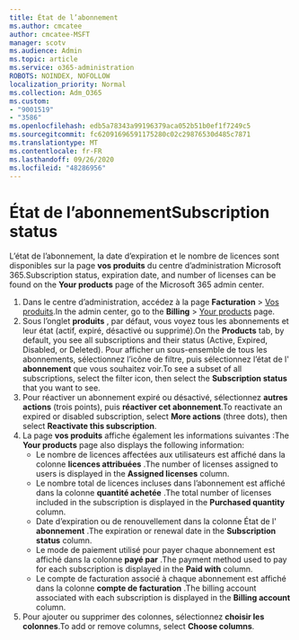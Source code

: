 ```yaml
---
title: État de l’abonnement
ms.author: cmcatee
author: cmcatee-MSFT
manager: scotv
ms.audience: Admin
ms.topic: article
ms.service: o365-administration
ROBOTS: NOINDEX, NOFOLLOW
localization_priority: Normal
ms.collection: Adm_O365
ms.custom:
- "9001519"
- "3586"
ms.openlocfilehash: edb5a78343a99196379aca052b51b0ef1f7249c5
ms.sourcegitcommit: fc62091696591175280c02c29876530d485c7871
ms.translationtype: MT
ms.contentlocale: fr-FR
ms.lasthandoff: 09/26/2020
ms.locfileid: "48286956"
---
```

# <a name="subscription-status"></a><span data-ttu-id="92ade-102">État de l’abonnement</span><span class="sxs-lookup"><span data-stu-id="92ade-102">Subscription status</span></span>

<span data-ttu-id="92ade-103">L’état de l’abonnement, la date d’expiration et le nombre de licences sont disponibles sur la page **vos produits** du centre d’administration Microsoft 365.</span><span class="sxs-lookup"><span data-stu-id="92ade-103">Subscription status, expiration date, and number of licenses can be found on the **Your products** page of the Microsoft 365 admin center.</span></span>

1. <span data-ttu-id="92ade-104">Dans le centre d’administration, accédez à la page **Facturation** > [Vos produits](https://go.microsoft.com/fwlink/p/?linkid=842054).</span><span class="sxs-lookup"><span data-stu-id="92ade-104">In the admin center, go to the **Billing** > [Your products](https://go.microsoft.com/fwlink/p/?linkid=842054) page.</span></span>
2. <span data-ttu-id="92ade-105">Sous l’onglet **produits** , par défaut, vous voyez tous les abonnements et leur état (actif, expiré, désactivé ou supprimé).</span><span class="sxs-lookup"><span data-stu-id="92ade-105">On the **Products** tab, by default, you see all subscriptions and their status (Active, Expired, Disabled, or Deleted).</span></span> <span data-ttu-id="92ade-106">Pour afficher un sous-ensemble de tous les abonnements, sélectionnez l’icône de filtre, puis sélectionnez l’état de l' **abonnement** que vous souhaitez voir.</span><span class="sxs-lookup"><span data-stu-id="92ade-106">To see a subset of all subscriptions, select the filter icon, then select the **Subscription status** that you want to see.</span></span>
3. <span data-ttu-id="92ade-107">Pour réactiver un abonnement expiré ou désactivé, sélectionnez **autres actions** (trois points), puis **réactiver cet abonnement**.</span><span class="sxs-lookup"><span data-stu-id="92ade-107">To reactivate an expired or disabled subscription, select **More actions** (three dots), then select **Reactivate this subscription**.</span></span>
4. <span data-ttu-id="92ade-108">La page **vos produits** affiche également les informations suivantes :</span><span class="sxs-lookup"><span data-stu-id="92ade-108">The **Your products** page also displays the following information:</span></span>
    - <span data-ttu-id="92ade-109">Le nombre de licences affectées aux utilisateurs est affiché dans la colonne **licences attribuées** .</span><span class="sxs-lookup"><span data-stu-id="92ade-109">The number of licenses assigned to users is displayed in the **Assigned licenses** column.</span></span>
    - <span data-ttu-id="92ade-110">Le nombre total de licences incluses dans l’abonnement est affiché dans la colonne **quantité achetée** .</span><span class="sxs-lookup"><span data-stu-id="92ade-110">The total number of licenses included in the subscription is displayed in the **Purchased quantity** column.</span></span>
    - <span data-ttu-id="92ade-111">Date d’expiration ou de renouvellement dans la colonne État de l' **abonnement** .</span><span class="sxs-lookup"><span data-stu-id="92ade-111">The expiration or renewal date in the **Subscription status** column.</span></span>
    - <span data-ttu-id="92ade-112">Le mode de paiement utilisé pour payer chaque abonnement est affiché dans la colonne **payé par** .</span><span class="sxs-lookup"><span data-stu-id="92ade-112">The payment method used to pay for each subscription is displayed in the **Paid with** column.</span></span>
    - <span data-ttu-id="92ade-113">Le compte de facturation associé à chaque abonnement est affiché dans la colonne **compte de facturation** .</span><span class="sxs-lookup"><span data-stu-id="92ade-113">The billing account associated with each subscription is displayed in the **Billing account** column.</span></span>
5. <span data-ttu-id="92ade-114">Pour ajouter ou supprimer des colonnes, sélectionnez **choisir les colonnes**.</span><span class="sxs-lookup"><span data-stu-id="92ade-114">To add or remove columns, select **Choose columns**.</span></span>
